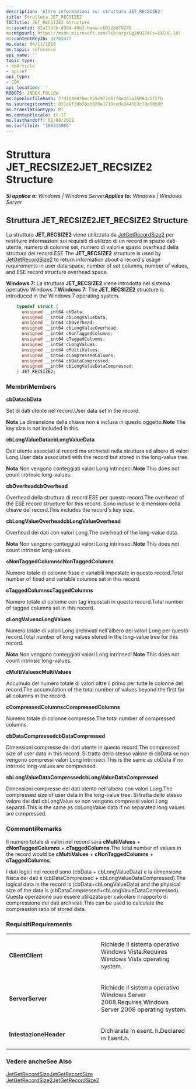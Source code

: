 ```yaml
---
description: 'Altre informazioni su: struttura JET_RECSIZE2'
title: Struttura JET_RECSIZE2
TOCTitle: JET_RECSIZE2 Structure
ms:assetid: 02a13b5b-d904-49b2-baaa-c60328d70290
ms:mtpsurl: https://msdn.microsoft.com/library/Gg269174(v=EXCHG.10)
ms:contentKeyID: 32765477
ms.date: 04/11/2016
ms.topic: reference
api_name: ''
topic_type:
- kbArticle
- apiref
api_type:
- COM
api_location: ''
ROBOTS: INDEX,FOLLOW
ms.openlocfilehash: 2fd16480f0ec059c977d07f8e445a35094c5f2fb
ms.sourcegitcommit: 831e8f3db78ab820e1710cede244553c70e50500
ms.translationtype: MT
ms.contentlocale: it-IT
ms.lasthandoff: 01/08/2021
ms.locfileid: "106315085"
---
```

# <a name="jet_recsize2-structure"></a><span data-ttu-id="e7088-103">Struttura JET_RECSIZE2</span><span class="sxs-lookup"><span data-stu-id="e7088-103">JET_RECSIZE2 Structure</span></span>


<span data-ttu-id="e7088-104">_**Si applica a:** Windows | Windows Server_</span><span class="sxs-lookup"><span data-stu-id="e7088-104">_**Applies to:** Windows | Windows Server_</span></span>

## <a name="jet_recsize2-structure"></a><span data-ttu-id="e7088-105">Struttura JET_RECSIZE2</span><span class="sxs-lookup"><span data-stu-id="e7088-105">JET_RECSIZE2 Structure</span></span>

<span data-ttu-id="e7088-106">La struttura **JET_RECSIZE2** viene utilizzata da [JetGetRecordSize2](./jetgetrecordsize2-function.md) per restituire informazioni sui requisiti di utilizzo di un record in spazio dati utente, numero di colonne set, numero di valori e spazio overhead della struttura dei record ESE.</span><span class="sxs-lookup"><span data-stu-id="e7088-106">The **JET_RECSIZE2** structure is used by [JetGetRecordSize2](./jetgetrecordsize2-function.md) to return information about a record's usage requirements in user data space, number of set columns, number of values, and ESE record structure overhead space.</span></span>

<span data-ttu-id="e7088-107">**Windows 7:** La struttura **JET_RECSIZE2** viene introdotta nel sistema operativo Windows 7.</span><span class="sxs-lookup"><span data-stu-id="e7088-107">**Windows 7:** The **JET_RECSIZE2** structure is introduced in the Windows 7 operating system.</span></span>

```cpp
    typedef struct {
      unsigned __int64 cbData;
      unsigned __int64 cbLongValueData;
      unsigned __int64 cbOverhead;
      unsigned __int64 cbLongValueOverhead;
      unsigned __int64 cNonTaggedColumns;
      unsigned __int64 cTaggedColumns;
      unsigned __int64 cLongValues;
      unsigned __int64 cMultiValues;
      unsigned __int64 cCompressedColumns;
      unsigned __int64 cbDataCompressed;
      unsigned __int64 cbLongValueDataCompressed;
    } JET_RECSIZE2;
```

### <a name="members"></a><span data-ttu-id="e7088-108">Membri</span><span class="sxs-lookup"><span data-stu-id="e7088-108">Members</span></span>

<span data-ttu-id="e7088-109">**cbData**</span><span class="sxs-lookup"><span data-stu-id="e7088-109">**cbData**</span></span>

<span data-ttu-id="e7088-110">Set di dati utente nel record.</span><span class="sxs-lookup"><span data-stu-id="e7088-110">User data set in the record.</span></span>

<span data-ttu-id="e7088-111">**Nota**  La dimensione della chiave non è inclusa in questo oggetto.</span><span class="sxs-lookup"><span data-stu-id="e7088-111">**Note**  The key size is not included in this.</span></span>

<span data-ttu-id="e7088-112">**cbLongValueData**</span><span class="sxs-lookup"><span data-stu-id="e7088-112">**cbLongValueData**</span></span>

<span data-ttu-id="e7088-113">Dati utente associati al record ma archiviati nella struttura ad albero di valori Long.</span><span class="sxs-lookup"><span data-stu-id="e7088-113">User data associated with the record but stored in the long-value tree.</span></span>

<span data-ttu-id="e7088-114">**Nota**  Non vengono conteggiati valori Long intrinseci.</span><span class="sxs-lookup"><span data-stu-id="e7088-114">**Note**  This does not count intrinsic long-values.</span></span>

<span data-ttu-id="e7088-115">**cbOverhead**</span><span class="sxs-lookup"><span data-stu-id="e7088-115">**cbOverhead**</span></span>

<span data-ttu-id="e7088-116">Overhead della struttura di record ESE per questo record.</span><span class="sxs-lookup"><span data-stu-id="e7088-116">The overhead of the ESE record structure for this record.</span></span> <span data-ttu-id="e7088-117">Sono incluse le dimensioni della chiave del record.</span><span class="sxs-lookup"><span data-stu-id="e7088-117">This includes the record's key size.</span></span>

<span data-ttu-id="e7088-118">**cbLongValueOverhead**</span><span class="sxs-lookup"><span data-stu-id="e7088-118">**cbLongValueOverhead**</span></span>

<span data-ttu-id="e7088-119">Overhead dei dati con valori Long.</span><span class="sxs-lookup"><span data-stu-id="e7088-119">The overhead of the long-value data.</span></span>

<span data-ttu-id="e7088-120">**Nota**  Non vengono conteggiati valori Long intrinseci.</span><span class="sxs-lookup"><span data-stu-id="e7088-120">**Note**  This does not count intrinsic long-values.</span></span>

<span data-ttu-id="e7088-121">**cNonTaggedColumns**</span><span class="sxs-lookup"><span data-stu-id="e7088-121">**cNonTaggedColumns**</span></span>

<span data-ttu-id="e7088-122">Numero totale di colonne fisse e variabili impostate in questo record.</span><span class="sxs-lookup"><span data-stu-id="e7088-122">Total number of fixed and variable columns set in this record.</span></span>

<span data-ttu-id="e7088-123">**cTaggedColumns**</span><span class="sxs-lookup"><span data-stu-id="e7088-123">**cTaggedColumns**</span></span>

<span data-ttu-id="e7088-124">Numero totale di colonne con tag impostati in questo record.</span><span class="sxs-lookup"><span data-stu-id="e7088-124">Total number of tagged columns set in this record.</span></span>

<span data-ttu-id="e7088-125">**cLongValues**</span><span class="sxs-lookup"><span data-stu-id="e7088-125">**cLongValues**</span></span>

<span data-ttu-id="e7088-126">Numero totale di valori Long archiviati nell'albero dei valori Long per questo record.</span><span class="sxs-lookup"><span data-stu-id="e7088-126">Total number of long values stored in the long-value tree for this record.</span></span>

<span data-ttu-id="e7088-127">**Nota**  Non vengono conteggiati valori Long intrinseci.</span><span class="sxs-lookup"><span data-stu-id="e7088-127">**Note**  This does not count intrinsic long-values.</span></span>

<span data-ttu-id="e7088-128">**cMultiValues**</span><span class="sxs-lookup"><span data-stu-id="e7088-128">**cMultiValues**</span></span>

<span data-ttu-id="e7088-129">Accumulo del numero totale di valori oltre il primo per tutte le colonne del record.</span><span class="sxs-lookup"><span data-stu-id="e7088-129">The accumulation of the total number of values beyond the first for all columns in the record.</span></span>

<span data-ttu-id="e7088-130">**cCompressedColumns**</span><span class="sxs-lookup"><span data-stu-id="e7088-130">**cCompressedColumns**</span></span>

<span data-ttu-id="e7088-131">Numero totale di colonne compresse.</span><span class="sxs-lookup"><span data-stu-id="e7088-131">The total number of compressed columns.</span></span>

<span data-ttu-id="e7088-132">**cbDataCompressed**</span><span class="sxs-lookup"><span data-stu-id="e7088-132">**cbDataCompressed**</span></span>

<span data-ttu-id="e7088-133">Dimensioni compresse dei dati utente in questo record.</span><span class="sxs-lookup"><span data-stu-id="e7088-133">The compressed size of user data in this record.</span></span> <span data-ttu-id="e7088-134">Si tratta dello stesso valore di cbData se non vengono compressi valori Long intrinseci.</span><span class="sxs-lookup"><span data-stu-id="e7088-134">This is the same as cbData if no intrinsic long-values are compressed.</span></span>

<span data-ttu-id="e7088-135">**cbLongValueDataCompressed**</span><span class="sxs-lookup"><span data-stu-id="e7088-135">**cbLongValueDataCompressed**</span></span>

<span data-ttu-id="e7088-136">Dimensioni compresse dei dati utente nell'albero con valori Long.</span><span class="sxs-lookup"><span data-stu-id="e7088-136">The compressed size of user data in the long-value tree.</span></span> <span data-ttu-id="e7088-137">Si tratta dello stesso valore dei dati cbLongValue se non vengono compressi valori Long separati.</span><span class="sxs-lookup"><span data-stu-id="e7088-137">This is the same as cbLongValue data if no separated long values are compressed.</span></span>

### <a name="remarks"></a><span data-ttu-id="e7088-138">Commenti</span><span class="sxs-lookup"><span data-stu-id="e7088-138">Remarks</span></span>

<span data-ttu-id="e7088-139">Il numero totale di valori nel record sarà **cMultiValues**  +  **cNonTaggedColumns**  +  **cTaggedColumns**.</span><span class="sxs-lookup"><span data-stu-id="e7088-139">The total number of values in the record would be **cMultiValues** + **cNonTaggedColumns** + **cTaggedColumns**.</span></span>

<span data-ttu-id="e7088-140">I dati logici nel record sono (cbData + cbLongValueData) e la dimensione fisica dei dati è (cbDataCompressed + cbLongValueDataCompressed).</span><span class="sxs-lookup"><span data-stu-id="e7088-140">The logical data in the record is (cbData+cbLongValueData) and the physical size of the data is (cbDataCompressed+cbLongValueDataCompressed).</span></span> <span data-ttu-id="e7088-141">Questa operazione può essere utilizzata per calcolare il rapporto di compressione dei dati archiviati.</span><span class="sxs-lookup"><span data-stu-id="e7088-141">This can be used to calculate the compression ratio of stored data.</span></span>

### <a name="requirements"></a><span data-ttu-id="e7088-142">Requisiti</span><span class="sxs-lookup"><span data-stu-id="e7088-142">Requirements</span></span>

<table>
<colgroup>
<col style="width: 50%" />
<col style="width: 50%" />
</colgroup>
<tbody>
<tr class="odd">
<td><p><span data-ttu-id="e7088-143"><strong>Client</strong></span><span class="sxs-lookup"><span data-stu-id="e7088-143"><strong>Client</strong></span></span></p></td>
<td><p><span data-ttu-id="e7088-144">Richiede il sistema operativo Windows Vista.</span><span class="sxs-lookup"><span data-stu-id="e7088-144">Requires Windows Vista operating system.</span></span></p></td>
</tr>
<tr class="even">
<td><p><span data-ttu-id="e7088-145"><strong>Server</strong></span><span class="sxs-lookup"><span data-stu-id="e7088-145"><strong>Server</strong></span></span></p></td>
<td><p><span data-ttu-id="e7088-146">Richiede il sistema operativo Windows Server 2008.</span><span class="sxs-lookup"><span data-stu-id="e7088-146">Requires Windows Server 2008 operating system.</span></span></p></td>
</tr>
<tr class="odd">
<td><p><span data-ttu-id="e7088-147"><strong>Intestazione</strong></span><span class="sxs-lookup"><span data-stu-id="e7088-147"><strong>Header</strong></span></span></p></td>
<td><p><span data-ttu-id="e7088-148">Dichiarata in esent. h.</span><span class="sxs-lookup"><span data-stu-id="e7088-148">Declared in Esent.h.</span></span></p></td>
</tr>
</tbody>
</table>


### <a name="see-also"></a><span data-ttu-id="e7088-149">Vedere anche</span><span class="sxs-lookup"><span data-stu-id="e7088-149">See Also</span></span>

[<span data-ttu-id="e7088-150">JetGetRecordSize</span><span class="sxs-lookup"><span data-stu-id="e7088-150">JetGetRecordSize</span></span>](./jetgetrecordsize-function.md)  
[<span data-ttu-id="e7088-151">JetGetRecordSize2</span><span class="sxs-lookup"><span data-stu-id="e7088-151">JetGetRecordSize2</span></span>](./jetgetrecordsize2-function.md)
